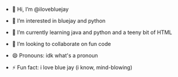 - 👋 Hi, I’m @ilovebluejay
- 👀 I’m interested in bluejay and python
- 🌱 I’m currently learning java and python and a teeny bit of HTML
- 💞️ I’m looking to collaborate on fun code
  
- 😄 Pronouns: idk what's a pronoun
- ⚡ Fun fact: i love blue jay (i know, mind-blowing)

<!---
ilovebluejay/ilovebluejay is a ✨ special ✨ repository because its `README.md` (this file) appears on your GitHub profile.
You can click the Preview link to take a look at your changes.
--->
